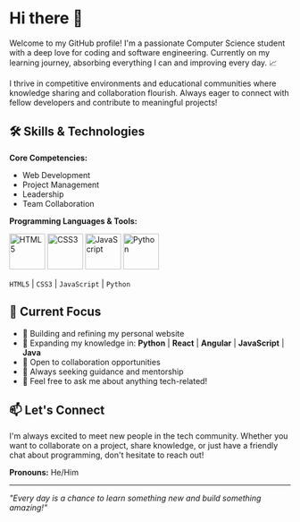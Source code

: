 # Hi there 👋

Welcome to my GitHub profile! I'm a passionate Computer Science student with a deep love for coding and software engineering. Currently on my learning journey, absorbing everything I can and improving every day. 📈

I thrive in competitive environments and educational communities where knowledge sharing and collaboration flourish. Always eager to connect with fellow developers and contribute to meaningful projects!

## 🛠️ Skills & Technologies

**Core Competencies:**
- Web Development
- Project Management  
- Leadership
- Team Collaboration

**Programming Languages & Tools:**

<img width="64" height="64" src="https://img.icons8.com/plasticine/100/html-5.png" alt="HTML5"/> <img width="64" height="64" src="https://img.icons8.com/dusk/128/css3.png" alt="CSS3"/> <img width="64" height="64" src="https://img.icons8.com/dusk/128/javascript-logo.png" alt="JavaScript"/> <img width="64" height="64" src="https://img.icons8.com/arcade/128/python.png" alt="Python"/>

`HTML5` | `CSS3` | `JavaScript` | `Python`

## 🚀 Current Focus

- 🔭 Building and refining my personal website
- 🌱 Expanding my knowledge in: **Python** | **React** | **Angular** | **JavaScript** | **Java**
- 👯 Open to collaboration opportunities
- 🤔 Always seeking guidance and mentorship
- 💬 Feel free to ask me about anything tech-related!

## 📫 Let's Connect

I'm always excited to meet new people in the tech community. Whether you want to collaborate on a project, share knowledge, or just have a friendly chat about programming, don't hesitate to reach out!

**Pronouns:** He/Him

---

*"Every day is a chance to learn something new and build something amazing!"*
